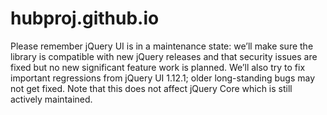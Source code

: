 # hubproj.github.io

Please remember jQuery UI is in a maintenance state: we’ll make sure the library is compatible with new jQuery releases and that security issues are fixed but no new significant feature work is planned. We’ll also try to fix important regressions from jQuery UI 1.12.1; older long-standing bugs may not get fixed. Note that this does not affect jQuery Core which is still actively maintained.
